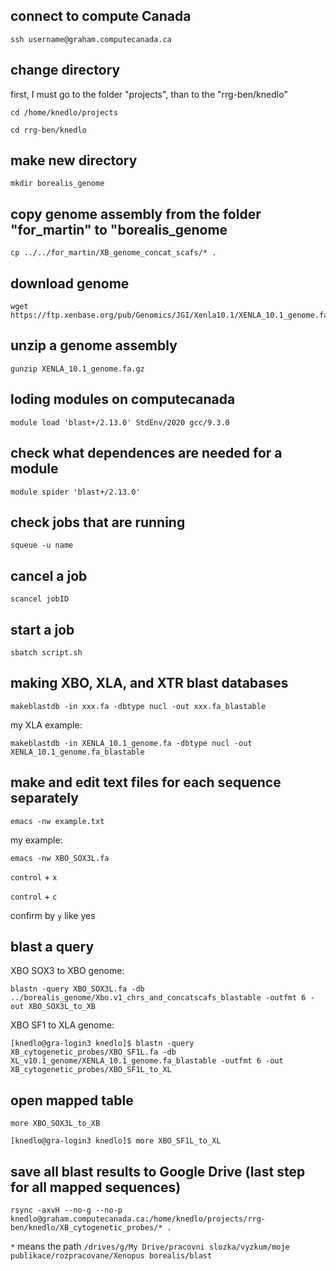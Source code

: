 ## connect to compute Canada
```
ssh username@graham.computecanada.ca
```
## change directory

first, I must go to the folder "projects", than to the "rrg-ben/knedlo"
```
cd /home/knedlo/projects
```
```
cd rrg-ben/knedlo
```
## make new directory
```
mkdir borealis_genome
```
## copy genome assembly from the folder "for_martin" to "borealis_genome
```
cp ../../for_martin/XB_genome_concat_scafs/* .
```
## download genome
```
wget https://ftp.xenbase.org/pub/Genomics/JGI/Xenla10.1/XENLA_10.1_genome.fa.gz
```
## unzip a genome assembly 
```
gunzip XENLA_10.1_genome.fa.gz
```
## loding modules on computecanada
```
module load 'blast+/2.13.0' StdEnv/2020 gcc/9.3.0
```

## check what dependences are needed for a module
```
module spider 'blast+/2.13.0'
```

## check jobs that are running
```
squeue -u name
```
## cancel a job
```
scancel jobID
```
## start a job
```
sbatch script.sh
```
## making XBO, XLA, and XTR blast databases
```
makeblastdb -in xxx.fa -dbtype nucl -out xxx.fa_blastable
```
my XLA example:
```
makeblastdb -in XENLA_10.1_genome.fa -dbtype nucl -out XENLA_10.1_genome.fa_blastable
```
## make and edit text files for each sequence separately
```
emacs -nw example.txt
```
my example:
```
emacs -nw XBO_SOX3L.fa
```

`control` + `x`

`control` + `c`

confirm by `y` like yes

## blast a query
XBO SOX3 to XBO genome:
```
blastn -query XBO_SOX3L.fa -db ../borealis_genome/Xbo.v1_chrs_and_concatscafs_blastable -outfmt 6 -out XBO_SOX3L_to_XB
```
XBO SF1 to XLA genome:
```
[knedlo@gra-login3 knedlo]$ blastn -query XB_cytogenetic_probes/XBO_SF1L.fa -db XL_v10.1_genome/XENLA_10.1_genome.fa_blastable -outfmt 6 -out XB_cytogenetic_probes/XBO_SF1L_to_XL
```
## open mapped table
```
more XBO_SOX3L_to_XB
```
```
[knedlo@gra-login3 knedlo]$ more XBO_SF1L_to_XL
```
## save all blast results to Google Drive (last step for all mapped sequences)
```
rsync -axvH --no-g --no-p knedlo@graham.computecanada.ca:/home/knedlo/projects/rrg-ben/knedlo/XB_cytogenetic_probes/* .
```
```*``` means the path ```/drives/g/My Drive/pracovni slozka/vyzkum/moje publikace/rozpracovane/Xenopus borealis/blast```
